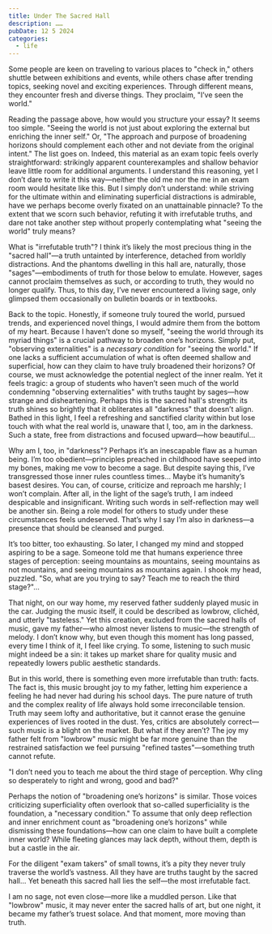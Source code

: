 ```yaml
---
title: Under The Sacred Hall
description: ……
pubDate: 12 5 2024
categories:
  - life
---
```


Some people are keen on traveling to various places to "check in," others shuttle between exhibitions and events, while others chase after trending topics, seeking novel and exciting experiences. Through different means, they encounter fresh and diverse things. They proclaim, "I’ve seen the world."

Reading the passage above, how would you structure your essay? It seems too simple. "Seeing the world is not just about exploring the external but enriching the inner self." Or, "The approach and purpose of broadening horizons should complement each other and not deviate from the original intent." The list goes on. Indeed, this material as an exam topic feels overly straightforward: strikingly apparent counterexamples and shallow behavior leave little room for additional arguments. I understand this reasoning, yet I don’t dare to write it this way—neither the old me nor the me in an exam room would hesitate like this. But I simply don’t understand: while striving for the ultimate within and eliminating superficial distractions is admirable, have we perhaps become overly fixated on an unattainable pinnacle? To the extent that we scorn such behavior, refuting it with irrefutable truths, and dare not take another step without properly contemplating what "seeing the world" truly means?

What is "irrefutable truth"? I think it’s likely the most precious thing in the "sacred hall"—a truth untainted by interference, detached from worldly distractions. And the phantoms dwelling in this hall are, naturally, those "sages"—embodiments of truth for those below to emulate. However, sages cannot proclaim themselves as such, or according to truth, they would no longer qualify. Thus, to this day, I’ve never encountered a living sage, only glimpsed them occasionally on bulletin boards or in textbooks.

Back to the topic. Honestly, if someone truly toured the world, pursued trends, and experienced novel things, I would admire them from the bottom of my heart. Because I haven’t done so myself, "seeing the world through its myriad things" is a crucial pathway to broaden one’s horizons. Simply put, "observing externalities" is a _necessary condition_ for "seeing the world." If one lacks a sufficient accumulation of what is often deemed shallow and superficial, how can they claim to have truly broadened their horizons? Of course, we must acknowledge the potential neglect of the inner realm. Yet it feels tragic: a group of students who haven’t seen much of the world condemning "observing externalities" with truths taught by sages—how strange and disheartening. Perhaps this is the sacred hall's strength: its truth shines so brightly that it obliterates all "darkness" that doesn’t align. Bathed in this light, I feel a refreshing and sanctified clarity within but lose touch with what the real world is, unaware that I, too, am in the darkness. Such a state, free from distractions and focused upward—how beautiful...

Why am I, too, in "darkness"? Perhaps it’s an inescapable flaw as a human being. I’m too obedient—principles preached in childhood have seeped into my bones, making me vow to become a sage. But despite saying this, I’ve transgressed those inner rules countless times... Maybe it’s humanity’s basest desires. You can, of course, criticize and reproach me harshly; I won’t complain. After all, in the light of the sage’s truth, I am indeed despicable and insignificant. Writing such words in self-reflection may well be another sin. Being a role model for others to study under these circumstances feels undeserved. That’s why I say I’m also in darkness—a presence that should be cleansed and purged.

It’s too bitter, too exhausting. So later, I changed my mind and stopped aspiring to be a sage. Someone told me that humans experience three stages of perception: seeing mountains as mountains, seeing mountains as not mountains, and seeing mountains as mountains again. I shook my head, puzzled. "So, what are you trying to say? Teach me to reach the third stage?"...

That night, on our way home, my reserved father suddenly played music in the car. Judging the music itself, it could be described as lowbrow, clichéd, and utterly "tasteless." Yet this creation, excluded from the sacred halls of music, gave my father—who almost never listens to music—the strength of melody. I don’t know why, but even though this moment has long passed, every time I think of it, I feel like crying. To some, listening to such music might indeed be a sin: it takes up market share for quality music and repeatedly lowers public aesthetic standards.

But in this world, there is something even more irrefutable than truth: facts. The fact is, this music brought joy to my father, letting him experience a feeling he had never had during his school days. The pure nature of truth and the complex reality of life always hold some irreconcilable tension. Truth may seem lofty and authoritative, but it cannot erase the genuine experiences of lives rooted in the dust. Yes, critics are absolutely correct—such music is a blight on the market. But what if they aren’t? The joy my father felt from "lowbrow" music might be far more genuine than the restrained satisfaction we feel pursuing "refined tastes"—something truth cannot refute.

"I don’t need you to teach me about the third stage of perception. Why cling so desperately to right and wrong, good and bad?"

Perhaps the notion of "broadening one’s horizons" is similar. Those voices criticizing superficiality often overlook that so-called superficiality is the foundation, a "necessary condition." To assume that only deep reflection and inner enrichment count as "broadening one’s horizons" while dismissing these foundations—how can one claim to have built a complete inner world? While fleeting glances may lack depth, without them, depth is but a castle in the air.

For the diligent "exam takers" of small towns, it’s a pity they never truly traverse the world’s vastness. All they have are truths taught by the sacred hall... Yet beneath this sacred hall lies the self—the most irrefutable fact.

I am no sage, not even close—more like a muddled person. Like that "lowbrow" music, it may never enter the sacred halls of art, but one night, it became my father’s truest solace. And that moment, more moving than truth.
